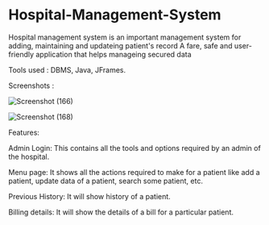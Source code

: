 # Hospital-Management-System
Hospital management system is an important management system for adding, maintaining and updateing patient's record
A fare, safe and user-friendly application that helps manageing secured data

Tools used : DBMS, Java, JFrames.

Screenshots : 

![Screenshot (166)](https://user-images.githubusercontent.com/85407175/155501475-8c7b4f58-415c-4dfb-87ec-f9c2160ede20.png)

![Screenshot (168)](https://user-images.githubusercontent.com/85407175/155501991-00ac01d4-5f42-4ea6-9e94-b76b9d112694.png)

Features:

Admin Login: This contains all the tools and options required by an admin of the hospital.

Menu page: It shows all the actions required to make for a patient like add a patient, update data of a patient, search some patient, etc.

Previous History: It will show history of a patient.

Billing details: It will show the details of a bill for a particular patient.

